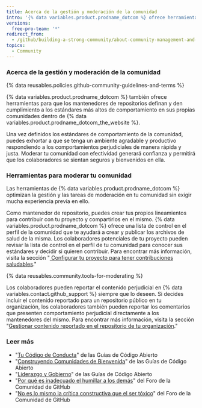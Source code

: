 ```yaml
---
title: Acerca de la gestión y moderación de la comunidad
intro: '{% data variables.product.prodname_dotcom %} ofrece herramientas para que los mantenedores de repositorios puedan establecer y dar cumplimiento a los estándares de comportamiento en sus comunidades dentro de {% data variables.product.prodname_dotcom_the_website %}.'
versions:
  free-pro-team: '*'
redirect_from:
  - /github/building-a-strong-community/about-community-management-and-moderation
topics:
  - Community
---
```


### Acerca de la gestión y moderación de la comunidad

{% data reusables.policies.github-community-guidelines-and-terms %}

{% data variables.product.prodname_dotcom %} también ofrece herramientas para que los mantenedores de repositorios definan y den cumplimiento a los estándares más altos de comportamiento en sus propias comunidades dentro de {% data variables.product.prodname_dotcom_the_website %}.

Una vez definidos los estándares de comportamiento de la comunidad, puedes exhortar a que se tenga un ambiente agradable y productivo respondiendo a los comportamientos perjudiciales de manera rápida y justa. Moderar tu comunidad con efectividad generará confianza y permitirá que los colaboradores se sientan seguros y bienvenidos en ella.

### Herramientas para moderar tu comunidad

Las herramientas de {% data variables.product.prodname_dotcom %} optimizan la gestión y las tareas de moderación en tu comunidad sin exigir mucha experiencia previa en ello.

Como mantenedor de repositorio, puedes crear tus propios lineamientos para contribuir con tu proyecto y compartirlos en el mismo. {% data variables.product.prodname_dotcom %} ofrece una lista de control en el perfil de la comunidad que te ayudará a crear y publicar los archivos de salud de la misma. Los colaboradores potenciales de tu proyecto pueden revisar la lista de control en el perfil de tu comunidad para conocer sus estándares y decidir si quieren contribuir. Para encontrar más información, visita la sección "[ Configurar tu proyecto para tener contribuciones saludables](/communities/setting-up-your-project-for-healthy-contributions)."

{% data reusables.community.tools-for-moderating %}

Los colaboradores pueden reportar el contenido perjudicial en {% data variables.contact.github_support %} siempre que lo deseen. Si decides incluir el contenido reportado para un repositorio público en tu organización, los colaboradores también pueden reportar los comentarios que presenten comportamiento perjudicial directamente a los mantenedores del mismo. Para encontrar más información, visita la sección "[Gestionar contenido reportado en el repositorio de tu organización](/communities/moderating-comments-and-conversations/managing-reported-content-in-your-organizations-repository)."

### Leer más

- "[Tu Código de Conducta](https://opensource.guide/code-of-conduct/)" de las Guías de Código Abierto
- "[Construyendo Comunidades de Bienvenida](https://opensource.guide/building-community/)" de las Guías de Código Abierto
- "[Liderazgo y Gobierno](https://opensource.guide/leadership-and-governance/)" de las Guías de Código Abierto
- "[Por qué es inadecuado el humillar a los demás](https://github.community/t5/Studies-in-Community/Shaming-and-why-it-is-inappropriate/ba-p/12728)" del Foro de la Comunidad de GitHub
- "[No es lo mismo la crítica constructiva que el ser tóxico](https://github.community/t5/Studies-in-Community/Being-toxic-is-not-constructive-criticism/ba-p/8029)" del Foro de la Comunidad de GitHub
